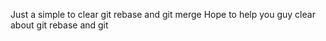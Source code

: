 Just a simple to clear git rebase and git merge
Hope to help you guy clear about git rebase and git
